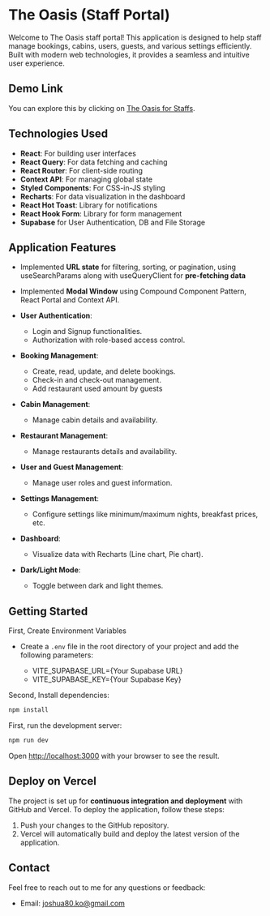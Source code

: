 # The Oasis (Staff Portal)

Welcome to The Oasis staff portal! This application is designed to help staff manage bookings, cabins, users, guests, and various settings efficiently. Built with modern web technologies, it provides a seamless and intuitive user experience.

## Demo Link

You can explore this by clicking on [The Oasis for Staffs](https://josh-oasis.vercel.app/).

## Technologies Used

- **React**: For building user interfaces
- **React Query**: For data fetching and caching
- **React Router**: For client-side routing
- **Context API**: For managing global state
- **Styled Components**: For CSS-in-JS styling
- **Recharts**: For data visualization in the dashboard
- **React Hot Toast**: Library for notifications
- **React Hook Form**: Library for form management
- **Supabase** for User Authentication, DB and File Storage

## Application Features

- Implemented **URL state** for filtering, sorting, or pagination, using useSearchParams along with useQueryClient for **pre-fetching data**

- Implemented **Modal Window** using Compound Component Pattern, React Portal and Context API.

- **User Authentication**:

  - Login and Signup functionalities.
  - Authorization with role-based access control.

- **Booking Management**:

  - Create, read, update, and delete bookings.
  - Check-in and check-out management.
  - Add restaurant used amount by guests

- **Cabin Management**:

  - Manage cabin details and availability.

- **Restaurant Management**:

  - Manage restaurants details and availability.

- **User and Guest Management**:

  - Manage user roles and guest information.

- **Settings Management**:

  - Configure settings like minimum/maximum nights, breakfast prices, etc.

- **Dashboard**:

  - Visualize data with Recharts (Line chart, Pie chart).

- **Dark/Light Mode**:
  - Toggle between dark and light themes.

## Getting Started

First, Create Environment Variables

- Create a `.env` file in the root directory of your project and add the following parameters:

  - VITE_SUPABASE_URL={Your Supabase URL}
  - VITE_SUPABASE_KEY={Your Supabase Key}

Second, Install dependencies:

```bash
npm install

```

First, run the development server:

```bash
npm run dev

```

Open [http://localhost:3000](http://localhost:3000) with your browser to see the result.

## Deploy on Vercel

The project is set up for **continuous integration and deployment** with GitHub and Vercel. To deploy the application, follow these steps:

1. Push your changes to the GitHub repository.
2. Vercel will automatically build and deploy the latest version of the application.

## Contact

Feel free to reach out to me for any questions or feedback:

- Email: [joshua80.ko@gmail.com](mailto:joshua80.ko@gmail.com)
